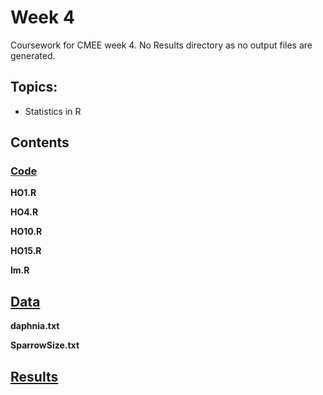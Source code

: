 # Week 4
Coursework for CMEE week 4. No Results directory as no output files are generated.
## Topics:
* Statistics in R

## Contents
### [Code](https://github.com/SamT123/CMEECoursework/tree/master/Week4/Code)
**HO1.R**

**HO4.R**	

**HO10.R**

**HO15.R**

**lm.R**

## [Data](https://github.com/SamT123/CMEECoursework/tree/master/Week4/Data)

**daphnia.txt**

**SparrowSize.txt**

## [Results](https://github.com/SamT123/CMEECoursework/tree/master/Week4/Results)
